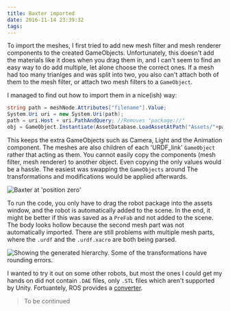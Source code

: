 ```yaml
---
title: Baxter imported
date: 2016-11-14 23:39:32
tags:
---
```

To import the meshes, I first tried to add new mesh filter and mesh renderer components to the created GameObjects.
Unfortunately, this doesn't add the materials like it does when you drag them in, and I can't seem to find an easy way to do add multiple, let alone choose the correct ones.
If a mesh had too many trianlges and was split into two, you also can't attach both of them to the mesh filter, or attach two mesh filters to a `GameObject`.

I managed to find out how to import them in a nice(ish) way:

```cs
string path = meshNode.Attributes["filename"].Value;
System.Uri uri = new System.Uri(path);
path = uri.Host + uri.PathAndQuery; //Removes "package://"
obj = GameObject.Instantiate(AssetDatabase.LoadAssetAtPath("Assets/"+path, typeof(GameObject))) as GameObject;
```

This keeps the extra GameObjects such as Camera, Light and the Animation component.
The meshes are also children of each 'URDF_link' `GameObject` rather that acting as them.
You cannot easily copy the components (mesh filter, mesh renderer) to another object.
Even copying the only values would be a hassle.
The easiest was swapping the `GameObjects` around
The transformations and modifications would be applied afterwards.

![Baxter at 'position zero'](/Robotic-Telepresence/2016/11/14/Baxter-imported/Baxter.png)

To run the code, you only have to drag the robot package into the assets window, and the robot is automatically added to the scene.
In the end, it might be better if this was saved as a `PreFab` and not added to the scene.
The body looks hollow because the second mesh part was not automatically imported.
There are still problems with multiple mesh parts, where the `.urdf` and the `.urdf.xacro` are both being parsed.

![Showing the generated hierarchy. Some of the transformations have rounding errors.](/Robotic-Telepresence/2016/11/14/Baxter-imported/Hierarchy.png)

I wanted to try it out on some other robots, but most the ones I could get my hands on did not contain `.DAE` files, only `.STL` files which aren't supported by Unity.
Fortuantely, ROS provides a [converter](http://wiki.ros.org/collada_urdf).
>To be continued
